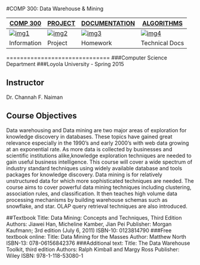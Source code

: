 [img1]:https://raw.githubusercontent.com/jlroo/Data_Warehouse_Mining/master/RESOURCES/IMG/HOME_IMG.png
[img2]:https://raw.githubusercontent.com/jlroo/Data_Warehouse_Mining/master/RESOURCES/IMG/PROJECT_IMG.png
[img3]:https://raw.githubusercontent.com/jlroo/Data_Warehouse_Mining/master/RESOURCES/IMG/DOCUMENTATION_IMG.png
[img4]:https://raw.githubusercontent.com/jlroo/Data_Warehouse_Mining/master/RESOURCES/IMG/ALGO_IMG.png

#COMP 300: Data Warehouse & Mining

[COMP 300](https://github.com/jlroo/Data_Warehouse_Mining#comp-300-data-warehouse--mining)|[PROJECT](https://github.com/jlroo/Data_Warehouse_Mining/wiki/PROJECT)|[DOCUMENTATION](https://github.com/jlroo/Data_Warehouse_Mining/wiki/DOCUMENTATION)|[ALGORITHMS](https://github.com/jlroo/Data_Warehouse_Mining/wiki/DATA-MINING-ALGORITHMS)|
---|---|---|---|	
[![img1]](#course-objectives)| [![img2]](https://github.com/jlroo/Data_Warehouse_Mining/wiki/PROJECT)| [![img3]](https://github.com/jlroo/Data_Warehouse_Mining/wiki/DOCUMENTATION) | [![img4]](https://github.com/jlroo/Data_Warehouse_Mining/wiki/DATA-MINING-ALGORITHMS) |
Information | Project | Homework  | Technical Docs|

==============================
###Computer Science Department
###Loyola University - Spring 2015

## Instructor
Dr. Channah F. Naiman

## Course Objectives

Data warehousing and Data mining are two major areas of exploration for knowledge discovery in databases. These topics have gained great relevance especially in the 1990’s and early 2000’s with web data growing at an exponential rate. As more data is collected by businesses and scientific institutions alike,knowledge exploration techniques are needed to gain useful business intelligence. This course will cover a wide spectrum of industry standard techniques using widely available database and tools packages for knowledge discovery.
Data mining is for relatively unstructured data for which more sophisticated techniques are needed. The course aims to cover powerful data mining techniques including clustering, association rules, and classification. It then teaches high volume data processing mechanisms by building warehouse schemas such as snowflake, and star. OLAP query retrieval techniques are also introduced.

##Textbook
Title: Data Mining: Concepts and Techniques, Third Edition
Authors: Jiawei Han, Micheline Kamber, Jian Pei
Publisher: Morgan Kaufmann; 3rd edition (July 6, 2011)
ISBN-10: 0123814790
###Free textbook online:
Title:  Data Mining for the Masses
Author:  Matthew North
ISBN-13:  078-06156842376
###Additional text:
Title:  The Data Warehouse Toolkit, third edition
Authors:  Ralph Kimball and Margy Ross
Publisher: Wiley
ISBN:  978-1-118-53080-1
